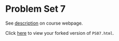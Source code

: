 # Problem Set 7

See [description](https://rudeboybert.github.io/STAT495/#problem_set_7) on course webpage.

Click [here](http://htmlpreview.github.io/?https://github.com/wmaumbe18/PS07/blob/master/PS07.html) to view your forked version of `PS07.html`.